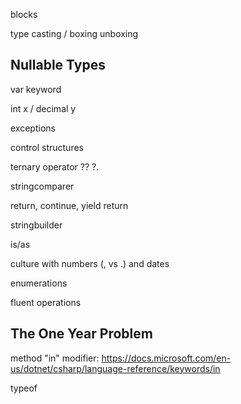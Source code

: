blocks

type casting / boxing unboxing

## Nullable Types

var keyword

int x / decimal y

exceptions

control structures

ternary operator
??
?.

stringcomparer

return, continue, yield return

stringbuilder

is/as

culture with numbers (, vs .) and dates

enumerations

fluent operations

## The One Year Problem

method "in" modifier: https://docs.microsoft.com/en-us/dotnet/csharp/language-reference/keywords/in

typeof